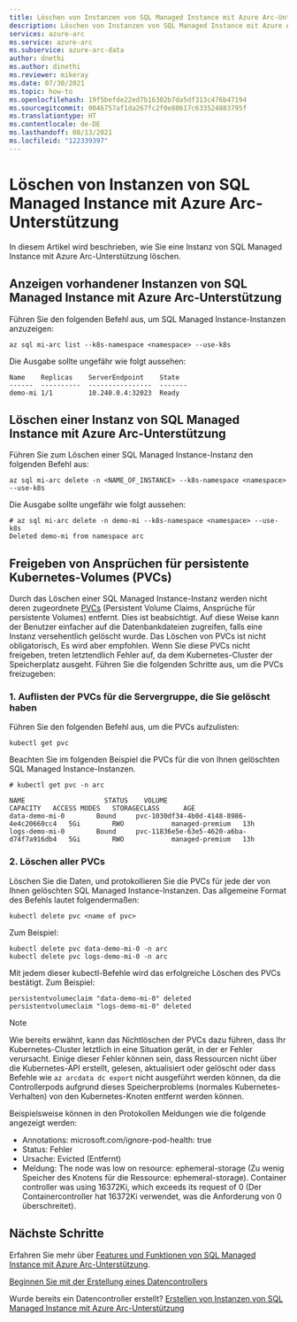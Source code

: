 ```yaml
---
title: Löschen von Instanzen von SQL Managed Instance mit Azure Arc-Unterstützung
description: Löschen von Instanzen von SQL Managed Instance mit Azure Arc-Unterstützung
services: azure-arc
ms.service: azure-arc
ms.subservice: azure-arc-data
author: dnethi
ms.author: dinethi
ms.reviewer: mikeray
ms.date: 07/30/2021
ms.topic: how-to
ms.openlocfilehash: 19f5befde22ed7b16302b7da5df313c476b47194
ms.sourcegitcommit: 0046757af1da267fc2f0e88617c633524883795f
ms.translationtype: HT
ms.contentlocale: de-DE
ms.lasthandoff: 08/13/2021
ms.locfileid: "122339397"
---
```

# <a name="delete-azure-arc-enabled-sql-managed-instance"></a>Löschen von Instanzen von SQL Managed Instance mit Azure Arc-Unterstützung
In diesem Artikel wird beschrieben, wie Sie eine Instanz von SQL Managed Instance mit Azure Arc-Unterstützung löschen.


## <a name="view-existing-azure-arc-enabled-sql-managed-instances"></a>Anzeigen vorhandener Instanzen von SQL Managed Instance mit Azure Arc-Unterstützung
Führen Sie den folgenden Befehl aus, um SQL Managed Instance-Instanzen anzuzeigen:

```azurecli
az sql mi-arc list --k8s-namespace <namespace> --use-k8s
```

Die Ausgabe sollte ungefähr wie folgt aussehen:

```console
Name    Replicas    ServerEndpoint    State
------  ----------  ----------------  -------
demo-mi 1/1         10.240.0.4:32023  Ready
```

## <a name="delete-a-azure-arc-enabled-sql-managed-instance"></a>Löschen einer Instanz von SQL Managed Instance mit Azure Arc-Unterstützung
Führen Sie zum Löschen einer SQL Managed Instance-Instanz den folgenden Befehl aus:

```azurecli
az sql mi-arc delete -n <NAME_OF_INSTANCE> --k8s-namespace <namespace> --use-k8s
```

Die Ausgabe sollte ungefähr wie folgt aussehen:

```azurecli
# az sql mi-arc delete -n demo-mi --k8s-namespace <namespace> --use-k8s
Deleted demo-mi from namespace arc
```

## <a name="reclaim-the-kubernetes-persistent-volume-claims-pvcs"></a>Freigeben von Ansprüchen für persistente Kubernetes-Volumes (PVCs)

Durch das Löschen einer SQL Managed Instance-Instanz werden nicht deren zugeordnete [PVCs](https://kubernetes.io/docs/concepts/storage/persistent-volumes/) (Persistent Volume Claims, Ansprüche für persistente Volumes) entfernt. Dies ist beabsichtigt. Auf diese Weise kann der Benutzer einfacher auf die Datenbankdateien zugreifen, falls eine Instanz versehentlich gelöscht wurde. Das Löschen von PVCs ist nicht obligatorisch, Es wird aber empfohlen. Wenn Sie diese PVCs nicht freigeben, treten letztendlich Fehler auf, da dem Kubernetes-Cluster der Speicherplatz ausgeht. Führen Sie die folgenden Schritte aus, um die PVCs freizugeben:

### <a name="1-list-the-pvcs-for-the-server-group-you-deleted"></a>1. Auflisten der PVCs für die Servergruppe, die Sie gelöscht haben
Führen Sie den folgenden Befehl aus, um die PVCs aufzulisten:
```console
kubectl get pvc
```

Beachten Sie im folgenden Beispiel die PVCs für die von Ihnen gelöschten SQL Managed Instance-Instanzen.
```console
# kubectl get pvc -n arc

NAME                    STATUS    VOLUME                                     CAPACITY   ACCESS MODES   STORAGECLASS      AGE
data-demo-mi-0        Bound     pvc-1030df34-4b0d-4148-8986-4e4c20660cc4   5Gi        RWO            managed-premium   13h
logs-demo-mi-0        Bound     pvc-11836e5e-63e5-4620-a6ba-d74f7a916db4   5Gi        RWO            managed-premium   13h
```

### <a name="2-delete-each-of-the-pvcs"></a>2. Löschen aller PVCs
Löschen Sie die Daten, und protokollieren Sie die PVCs für jede der von Ihnen gelöschten SQL Managed Instance-Instanzen.
Das allgemeine Format des Befehls lautet folgendermaßen: 
```console
kubectl delete pvc <name of pvc>
```

Zum Beispiel:
```console
kubectl delete pvc data-demo-mi-0 -n arc
kubectl delete pvc logs-demo-mi-0 -n arc
```

Mit jedem dieser kubectl-Befehle wird das erfolgreiche Löschen des PVCs bestätigt. Zum Beispiel:
```console
persistentvolumeclaim "data-demo-mi-0" deleted
persistentvolumeclaim "logs-demo-mi-0" deleted
```
  

> [!NOTE]
> Wie bereits erwähnt, kann das Nichtlöschen der PVCs dazu führen, dass Ihr Kubernetes-Cluster letztlich in eine Situation gerät, in der er Fehler verursacht. Einige dieser Fehler können sein, dass Ressourcen nicht über die Kubernetes-API erstellt, gelesen, aktualisiert oder gelöscht oder dass Befehle wie `az arcdata dc export` nicht ausgeführt werden können, da die Controllerpods aufgrund dieses Speicherproblems (normales Kubernetes-Verhalten) von den Kubernetes-Knoten entfernt werden können.
>
> Beispielsweise können in den Protokollen Meldungen wie die folgende angezeigt werden:  
> - Annotations: microsoft.com/ignore-pod-health: true  
> - Status:         Fehler  
> - Ursache:         Evicted (Entfernt)  
> - Meldung:        The node was low on resource: ephemeral-storage (Zu wenig Speicher des Knotens für die Ressource: ephemeral-storage). Container controller was using 16372Ki, which exceeds its request of 0 (Der Containercontroller hat 16372Ki verwendet, was die Anforderung von 0 überschreitet).

## <a name="next-steps"></a>Nächste Schritte

Erfahren Sie mehr über [Features und Funktionen von SQL Managed Instance mit Azure Arc-Unterstützung](managed-instance-features.md).

[Beginnen Sie mit der Erstellung eines Datencontrollers](create-data-controller.md)

Wurde bereits ein Datencontroller erstellt? [Erstellen von Instanzen von SQL Managed Instance mit Azure Arc-Unterstützung](create-sql-managed-instance.md)
